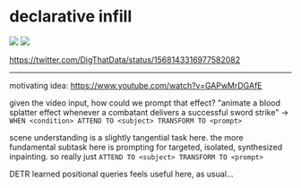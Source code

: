 # declarative infill

![](https://img.shields.io/badge/tag-experimental-lightgrey)
![](https://img.shields.io/badge/tag-MILESTONE_POC-lightgrey)

https://twitter.com/DigThatData/status/1568143316977582082

--------------

motivating idea: https://www.youtube.com/watch?v=GAPwMrDGAfE

given the video input, how could we prompt that effect? "animate a blood splatter effect whenever a combatant delivers a successful sword strike" -> `WHEN <condition> ATTEND TO <subject> TRANSFORM TO <prompt>`

scene understanding is a slightly tangential task here. the more fundamental subtask here is prompting for targeted, isolated, synthesized inpainting. so really just `ATTEND TO <subject> TRANSFORM TO <prompt>`

DETR learned positional queries feels useful here, as usual...
